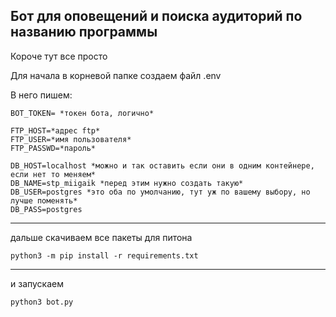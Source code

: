 Бот для оповещений и поиска аудиторий по названию программы
-----------------------------------
Короче тут все просто 

Для начала в корневой папке создаем файл .env

В него пишем:

    BOT_TOKEN= *токен бота, логично*

    FTP_HOST=*адрес ftp* 
    FTP_USER=*имя пользователя*
    FTP_PASSWD=*пароль*

    DB_HOST=localhost *можно и так оставить если они в одним контейнере, если нет то меняем* 
    DB_NAME=stp_miigaik *перед этим нужно создать такую* 
    DB_USER=postgres *это оба по умолчанию, тут уж по вашему выбору, но лучше поменять*
    DB_PASS=postgres

-----------------------------------
дальше скачиваем все пакеты для питона 
```shall
python3 -m pip install -r requirements.txt
```
-----------------------------------
 и запускаем 
 ```shall
python3 bot.py
 ```